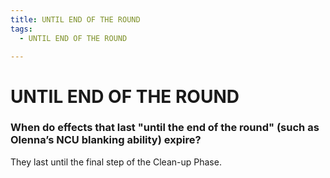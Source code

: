```yaml
---
title: UNTIL END OF THE ROUND
tags:
  - UNTIL END OF THE ROUND

---
```


# UNTIL END OF THE ROUND

### When do effects that last "until the end of the round" (such as Olenna’s NCU blanking ability) expire? 

 They last until the final step of the Clean-up Phase.

